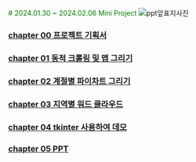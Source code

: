 <span style="color:#008000"># 2024.01.30 ~ 2024.02.06 Mini Project</span>
![ppt앞표지사진](https://github.com/minkyunglee1012/Miny-Project--/assets/156975194/62973dbd-0fd5-4009-b6a8-affe87319725)


### [chapter 00 프로젝트 기획서](https://github.com/minkyunglee1012/Miny-Project--/tree/master/%ED%94%84%EB%A1%9C%EC%A0%9D%ED%8A%B8%20%EA%B8%B0%ED%9A%8D%EC%84%9C)

### [chapter 01 동적 크롤링 및 맵 그리기](https://github.com/minkyunglee1012/Miny-Project--/tree/master/%EB%8F%99%EC%A0%81%20%ED%81%AC%EB%A1%A4%EB%A7%81%20%EB%B0%8F%20%EB%A7%B5%20%EA%B7%B8%EB%A6%AC%EA%B8%B0)

### [chapter 02 계절별 파이차트 그리기](https://github.com/minkyunglee1012/Miny-Project--/tree/master/%EA%B3%84%EC%A0%88%EB%B3%84%20%ED%8C%8C%EC%9D%B4%EC%B0%A8%ED%8A%B8%20%EA%B7%B8%EB%A6%AC%EA%B8%B0)

### [chapter 03 지역별 워드 클라우드](https://github.com/minkyunglee1012/Miny-Project--/tree/master/%EC%A7%80%EC%97%AD%EB%B3%84%20%EC%9B%8C%EB%93%9C%ED%81%B4%EB%9D%BC%EC%9A%B0%EB%93%9C)

### [chapter 04 tkinter 사용하여 데모](https://github.com/minkyunglee1012/Miny-Project--/tree/master/tkinter)

### [chapter 05 PPT](https://github.com/minkyunglee1012/Miny-Project--/tree/master/ppt)
